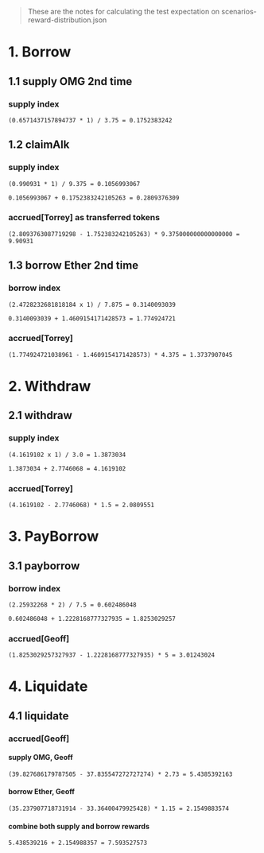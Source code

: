 > These are the notes for calculating the test expectation on scenarios-reward-distribution.json

# 1. Borrow
## 1.1 supply OMG 2nd time
### supply index
`(0.6571437157894737 * 1) / 3.75 = 0.1752383242`
## 1.2 claimAlk
### supply index
`(0.990931 * 1) / 9.375 = 0.1056993067`

`0.1056993067 + 0.1752383242105263 = 0.2809376309`
### accrued[Torrey] as transferred tokens
`(2.8093763087719298 - 1.752383242105263) * 9.375000000000000000 = 9.90931`
## 1.3 borrow Ether 2nd time
### borrow index
`(2.4728232681818184 x 1) / 7.875 = 0.3140093039`

`0.3140093039 + 1.4609154171428573 = 1.774924721`
### accrued[Torrey]
`(1.774924721038961 - 1.4609154171428573) * 4.375 = 1.3737907045`

# 2. Withdraw
## 2.1 withdraw
### supply index
`(4.1619102 x 1) / 3.0 = 1.3873034`

`1.3873034 + 2.7746068 = 4.1619102`
### accrued[Torrey]
`(4.1619102 - 2.7746068) * 1.5 = 2.0809551`

# 3. PayBorrow
## 3.1 payborrow
### borrow index
`(2.25932268 * 2) / 7.5 = 0.602486048`

`0.602486048 + 1.2228168777327935 = 1.8253029257`
### accrued[Geoff]
`(1.8253029257327937 - 1.2228168777327935) * 5 = 3.01243024`

# 4. Liquidate
## 4.1 liquidate
### accrued[Geoff]
#### supply OMG, Geoff
`(39.827686179787505 - 37.835547272727274) * 2.73 = 5.4385392163`
#### borrow Ether, Geoff
`(35.237907718731914 - 33.36400479925428) * 1.15 = 2.1549883574`
#### combine both supply and borrow rewards
`5.438539216 + 2.154988357 = 7.593527573`
